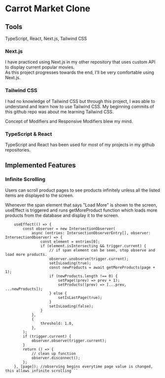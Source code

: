 # Carrot Market Clone

## Tools

TypeScript, React, Next.js, Tailwind CSS

### Next.js

I have practiced using Next.js in my other repository that uses custom API to display current popular movies.  
As this project progresses towards the end, I'll be very comfortable using Next.js.

### Tailwind CSS

I had no knowledge of Tailwind CSS but through this project, I was able to understand and learn how to use Tailwind CSS. My beginning commits of this github repo was about me learning Tailwind CSS.

Concept of Modifiers and Responsive Modifiers blew my mind.

### TypeScript & React

TypeScript and React has been used for most of my projects in my github repositories.

## Implemented Features

### Infinite Scrolling

Users can scroll product pages to see products infinitely unless all the listed items are displayed to the screen.

Whenever the span element that says "Load More" is shown to the screen, useEffect is triggered and runs getMoreProduct function which loads more products from the database and display it to the screen.

````const trigger = useRef<HTMLSpanElement>(null); // connects span element
    useEffect(() => {
        const observer = new IntersectionObserver(
            async (entries: IntersectionObserverEntry[], observer: IntersectionObserver) => {
                const element = entries[0];
                if (element.isIntersecting && trigger.current) {
                    // if span element can be seen, stop observe and load more products.
                    observer.unobserve(trigger.current);
                    setIsLoading(true);
                    const newProducts = await getMoreProducts(page + 1);
                    if (newProducts.length !== 0) {
                        setPage((prev) => prev + 1);
                        setProducts((prev) => [...prev, ...newProducts]);
                    } else {
                        setIsLastPage(true);
                    }
                    setIsLoading(false);
                }
            },
            {
                threshold: 1.0,
            },
        );
        if (trigger.current) {
            observer.observe(trigger.current);
        }
        return () => {
            // clean up function
            observer.disconnect();
        };
    }, [page]); //observing begins everytime page value is changed, this allows infinite scrolling```
````
